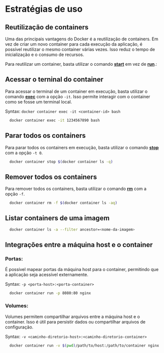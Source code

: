 # Estratégias de uso

## **Reutilização de containers**
Uma das principais vantagens do Docker é a reutilização de containers. Em vez de criar um novo container para cada execução da aplicação, é possível reutilizar o mesmo container várias vezes. Isso reduz o tempo de inicialização e o consumo de recursos.

Para reutilizar um container, basta utilizar o comando [**start**](docker-commands.md#start) em vez de [**run**](docker-commands.md#run).:

## **Acessar o terninal do container**
Para acessar o terminal de um container em execução, basta utilizar o comando [**exec**](docker-commands.md#exec) com a opção `-it`. Isso permite interagir com o container como se fosse um terminal local.

Syntax: `docker container exec -it <container-id> bash`

```bash
  docker container exec -it 1234567890 bash
```

## **Parar todos os containers**

Para parar todos os containers em execução, basta utilizar o comando [**stop**](docker-commands.md#stop) com a opção `-t 0`.

```bash
  docker container stop $(docker container ls -q)
```

## **Remover todos os containers**

Para remover todos os containers, basta utilizar o comando [**rm**](docker-commands.md#rm) com a opção `-f`.

```bash
  docker container rm -f $(docker container ls -aq)
```

## **Listar containers de uma imagem**

```bash
  docker container ls -a --filter ancestor=<nome-da-imagem>
```

## **Integrações entre a máquina host e o container**

### **Portas**: 
É possível mapear portas da máquina host para o container, permitindo que a aplicação seja acessível externamente.

Syntax: `-p <porta-host>:<porta-container>`

```bash
  docker container run -p 8080:80 nginx
```

### **Volumes**: 
Volumes permitem compartilhar arquivos entre a máquina host e o container. Isso é útil para persistir dados ou compartilhar arquivos de configuração.

Syntax: `-v <caminho-diretorio-host>:<caminho-diretorio-container>`

```bash
  docker container run -v $(pwd)/path/to/host:/path/to/container nginx
```